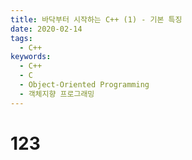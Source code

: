 ```yaml
---
title: 바닥부터 시작하는 C++ (1) - 기본 특징
date: 2020-02-14
tags:
  - C++
keywords:
  - C++
  - C
  - Object-Oriented Programming
  - 객체지향 프로그래밍
---
```


# 123